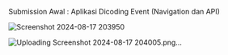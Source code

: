 Submission Awal : Aplikasi Dicoding Event (Navigation dan API)

![Screenshot 2024-08-17 203950](https://github.com/user-attachments/assets/d9d82187-cb1f-4cca-9ed6-92ad9586feb4)

![Uploading Screenshot 2024-08-17 204005.png…]()


